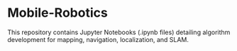# Mobile-Robotics
This repository contains Jupyter Notebooks (.ipynb files) detailing algorithm development for mapping, navigation, localization, and SLAM.

